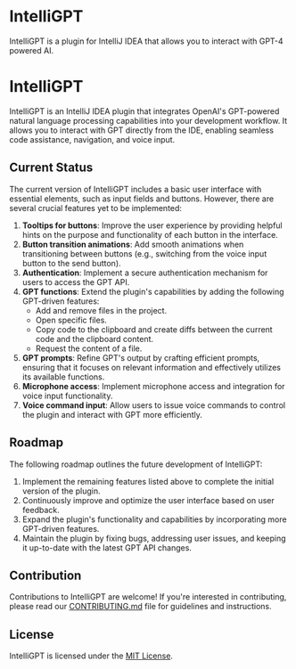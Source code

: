 # IntelliGPT

<!-- Plugin description -->
IntelliGPT is a plugin for IntelliJ IDEA that allows you to interact with GPT-4 powered AI.
<!-- Plugin description end -->

# IntelliGPT

<!-- Plugin description -->
IntelliGPT is an IntelliJ IDEA plugin that integrates OpenAI's GPT-powered natural language processing capabilities into your development workflow. It allows you to interact with GPT directly from the IDE, enabling seamless code assistance, navigation, and voice input.
<!-- Plugin description end -->

## Current Status
The current version of IntelliGPT includes a basic user interface with essential elements, such as input fields and buttons. However, there are several crucial features yet to be implemented:

1. **Tooltips for buttons**: Improve the user experience by providing helpful hints on the purpose and functionality of each button in the interface.
2. **Button transition animations**: Add smooth animations when transitioning between buttons (e.g., switching from the voice input button to the send button).
3. **Authentication**: Implement a secure authentication mechanism for users to access the GPT API.
4. **GPT functions**: Extend the plugin's capabilities by adding the following GPT-driven features:
   - Add and remove files in the project.
   - Open specific files.
   - Copy code to the clipboard and create diffs between the current code and the clipboard content.
   - Request the content of a file.
5. **GPT prompts**: Refine GPT's output by crafting efficient prompts, ensuring that it focuses on relevant information and effectively utilizes its available functions.
6. **Microphone access**: Implement microphone access and integration for voice input functionality.
7. **Voice command input**: Allow users to issue voice commands to control the plugin and interact with GPT more efficiently.

## Roadmap
The following roadmap outlines the future development of IntelliGPT:

1. Implement the remaining features listed above to complete the initial version of the plugin.
2. Continuously improve and optimize the user interface based on user feedback.
3. Expand the plugin's functionality and capabilities by incorporating more GPT-driven features.
4. Maintain the plugin by fixing bugs, addressing user issues, and keeping it up-to-date with the latest GPT API changes.

## Contribution
Contributions to IntelliGPT are welcome! If you're interested in contributing, please read our [CONTRIBUTING.md](CONTRIBUTING.md) file for guidelines and instructions.

## License
IntelliGPT is licensed under the [MIT License](LICENSE).
